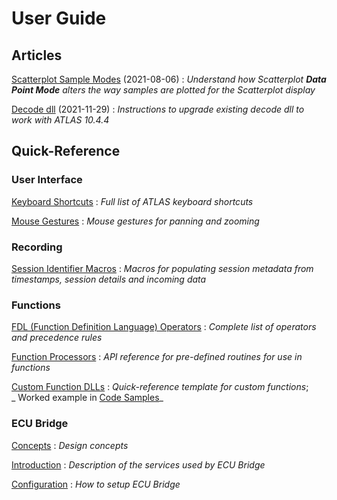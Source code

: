 # User Guide

## Articles

[Scatterplot Sample Modes](articles/scatterplot-sample-modes.md) (2021-08-06)
:   _Understand how Scatterplot **Data Point Mode** alters the way samples are plotted for the Scatterplot display_

[Decode dll](articles/decode-dll.md) (2021-11-29)
:   _Instructions to upgrade existing decode dll to work with ATLAS 10.4.4_


## Quick-Reference

### User Interface

[Keyboard Shortcuts](ui/keyboard.md)
:   _Full list of ATLAS keyboard shortcuts_

[Mouse Gestures](ui/mouse.md)
:   _Mouse gestures for panning and zooming_

### Recording

[Session Identifier Macros](recording/session-identifier-macros.md)
:   _Macros for populating session metadata from timestamps, session details and incoming data_

### Functions

[FDL (Function Definition Language) Operators](functions/fdl-operators.md)
:   _Complete list of operators and precedence rules_

[Function Processors](functions/processors.md)
:   _API reference for pre-defined routines for use in functions_

[Custom Function DLLs](functions/dlls.md)
:   _Quick-reference template for custom functions_;  
    _ Worked example in [Code Samples](../developer/sqlrace-api.md#code-samples-index)_

### ECU Bridge

[Concepts](ecu-bridge/design-concept.md)
:   _Design concepts_

[Introduction](ecu-bridge/introduction.md)
:   _Description of the services used by ECU Bridge_

[Configuration](ecu-bridge/configuration.md)
:   _How to setup ECU Bridge_
